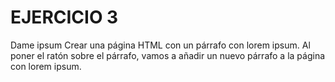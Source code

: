 # EJERCICIO 3
Dame ipsum
Crear una página HTML con un párrafo con lorem ipsum. Al poner el ratón sobre el párrafo, vamos a añadir un nuevo párrafo a la página con lorem ipsum.